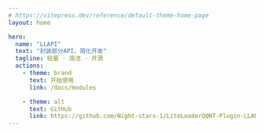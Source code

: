 ```yaml
---
# https://vitepress.dev/reference/default-theme-home-page
layout: home

hero:
  name: "LLAPI"
  text: "封装部分API，简化开发"
  tagline: 轻量 · 简洁 · 开源
  actions:
    - theme: brand
      text: 开始使用
      link: /docs/modules

    - theme: alt
      text: GitHub
      link: https://github.com/Night-stars-1/LiteLoaderQQNT-Plugin-LLAPI
---
```

